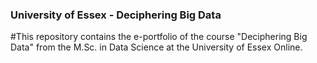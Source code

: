 ### University of Essex - Deciphering Big Data
#This repository contains the e-portfolio of the course "Deciphering Big Data" from the M.Sc. in Data Science at the University of Essex Online.
